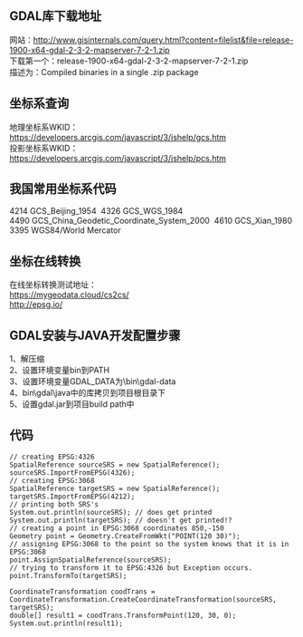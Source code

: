 GDAL库下载地址
-----------------------------------------------------------------
网站：http://www.gisinternals.com/query.html?content=filelist&file=release-1900-x64-gdal-2-3-2-mapserver-7-2-1.zip  
下载第一个：release-1900-x64-gdal-2-3-2-mapserver-7-2-1.zip  
描述为：Compiled binaries in a single .zip package  

坐标系查询
-----------------------------------------------------------------
地理坐标系WKID：https://developers.arcgis.com/javascript/3/jshelp/gcs.htm  
投影坐标系WKID：https://developers.arcgis.com/javascript/3/jshelp/pcs.htm

我国常用坐标系代码
--------------------------------------------------------- 
4214 GCS_Beijing_1954 
4326 GCS_WGS_1984 
4490 GCS_China_Geodetic_Coordinate_System_2000 
4610 GCS_Xian_1980
3395 WGS84/World Mercator

坐标在线转换
---------------------------------------------------------------
在线坐标转换测试地址：  
https://mygeodata.cloud/cs2cs/  
http://epsg.io/


GDAL安装与JAVA开发配置步骤
-------------------------------------------------
1、解压缩  
2、设置环境变量bin到PATH  
3、设置环境变量GDAL_DATA为\bin\gdal-data  
4、bin\gdal\java中的库拷贝到项目根目录下  
5、设置gdal.jar到项目build path中  

代码
-----------------------------------------------------------------------
```
// creating EPSG:4326
SpatialReference sourceSRS = new SpatialReference();
sourceSRS.ImportFromEPSG(4326);
// creating EPSG:3068
SpatialReference targetSRS = new SpatialReference();
targetSRS.ImportFromEPSG(4212);
// printing both SRS's
System.out.println(sourceSRS); // does get printed
System.out.println(targetSRS); // doesn't get printed!?
// creating a point in EPSG:3068 coordinates 850,-150
Geometry point = Geometry.CreateFromWkt("POINT(120 30)");
// assigning EPSG:3068 to the point so the system knows that it is in EPSG:3068
point.AssignSpatialReference(sourceSRS);
// trying to transform it to EPSG:4326 but Exception occurs.
point.TransformTo(targetSRS);

CoordinateTransformation coodTrans = CoordinateTransformation.CreateCoordinateTransformation(sourceSRS, targetSRS);
double[] result1 = coodTrans.TransformPoint(120, 30, 0);
System.out.println(result1);
```
